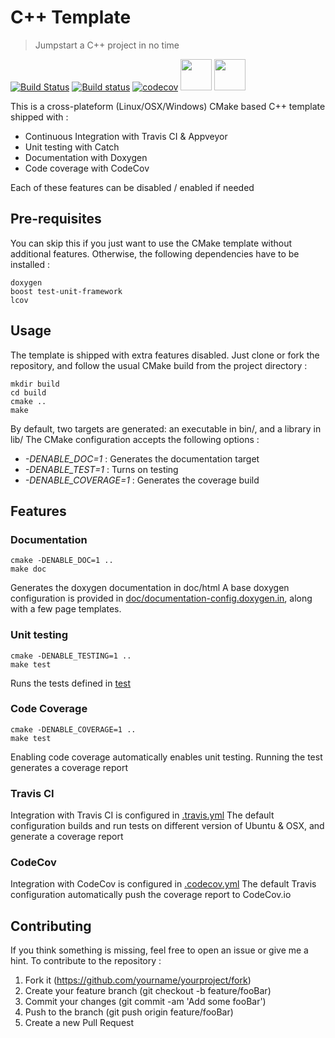 # C++ Template
> Jumpstart a C++ project in no time

[![Build Status](https://travis-ci.org/johanLsp/CPP_Template.svg?branch=master)](https://travis-ci.org/johanLsp/CPP_Template) [![Build status](https://ci.appveyor.com/api/projects/status/lh6a93nw50rxq3f7/branch/master?svg=true)](https://ci.appveyor.com/project/johanLsp/cpp-template)  [![codecov](https://codecov.io/gh/johanLsp/CPP_Template/branch/master/graph/badge.svg)](https://codecov.io/gh/johanLsp/CPP_Template) 
<img src="https://travis-ci.com/images/logos/TravisCI-Mascot-1.png" width="50">
<img src="https://github.com/codecov/media/blob/master/logos/icon-50.png" width="50">


This is a cross-plateform (Linux/OSX/Windows) CMake based C++ template shipped with :

 - Continuous Integration with Travis CI & Appveyor
 - Unit testing with Catch
 - Documentation with Doxygen
 - Code coverage with CodeCov

Each of these features can be disabled / enabled if needed

## Pre-requisites
You can skip this if you just want to use the CMake template without additional features.
Otherwise, the following dependencies have to be installed :

    doxygen
    boost test-unit-framework
    lcov

## Usage
The template is shipped with extra features disabled. Just clone or fork the repository, and follow the usual CMake build from the project directory :

    mkdir build
    cd build
    cmake ..
    make
By default, two targets are generated: an executable in bin/, and a library in lib/
The CMake configuration accepts the following options :
- *-DENABLE_DOC=1* : Generates the documentation target
- *-DENABLE_TEST=1* : Turns on testing
- *-DENABLE_COVERAGE=1* : Generates the coverage build




## Features
### Documentation

    cmake -DENABLE_DOC=1 ..
    make doc
Generates the doxygen documentation in doc/html
A base doxygen configuration is provided in [doc/documentation-config.doxygen.in](doc/documentation-config.doxygen.in), along with a few page templates.

### Unit testing
    cmake -DENABLE_TESTING=1 ..
    make test
  Runs the tests defined in [test](test)

### Code Coverage
    cmake -DENABLE_COVERAGE=1 ..
    make test
 Enabling code coverage automatically enables unit testing. Running the test generates a coverage report

### Travis CI
Integration with Travis CI is configured in [.travis.yml](.travis.yml)
The default configuration builds and run tests on different version of Ubuntu & OSX, and generate a coverage report

### CodeCov

Integration with CodeCov is configured in [.codecov.yml](.codecov.yml)
The default Travis configuration automatically push the coverage report to CodeCov.io


## Contributing
If you think something is missing, feel free to open an issue or give me a hint.
To contribute to the repository :
    

 1. Fork it (https://github.com/yourname/yourproject/fork)
 2.  Create your feature branch (git checkout -b feature/fooBar)
 3.  Commit your changes (git commit -am 'Add some fooBar')
 4.  Push to the branch (git push origin feature/fooBar)
 5.   Create a new Pull Request

